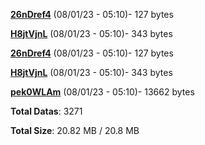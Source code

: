 [**26nDref4**](/data/26nDref4.txt) (08/01/23 - 05:10)- 127 bytes

[**H8jtVjnL**](/data/H8jtVjnL.txt) (08/01/23 - 05:10)- 343 bytes

[**26nDref4**](/data/26nDref4.txt) (08/01/23 - 05:10)- 127 bytes

[**H8jtVjnL**](/data/H8jtVjnL.txt) (08/01/23 - 05:10)- 343 bytes

[**pek0WLAm**](/data/pek0WLAm.txt) (08/01/23 - 05:10)- 13662 bytes

**Total Datas**: 3271

**Total Size**: 20.82 MB / 20.8 MB